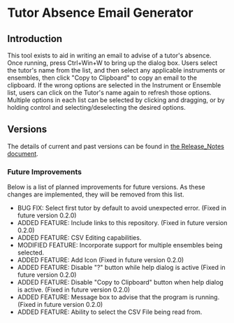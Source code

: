 # Tutor Absence Email Generator

## Introduction
This tool exists to aid in writing an email to advise of a tutor's absence.
Once running, press Ctrl+Win+W to bring up the dialog box.
Users select the tutor's name from the list, and then select any applicable instruments or ensembles, then click "Copy to Clipboard" to copy an email to the clipboard.
If the wrong options are selected in the Instrument or Ensemble list, users can click on the Tutor's name again to refresh those options.
Multiple options in each list can be selected by clicking and dragging, or by holding control and selecting/deselecting the desired options.

## Versions

The details of current and past versions can be found in [the Release_Notes document](https://github.com/CardijnLevi/TutorAbsence/blob/94571b97efc892131bc1e91f79c74a9335771aca/Release_Notes.md).

### Future Improvements

Below is a list of planned improvements for future versions. As these changes are implemented, they will be removed from this list.

- BUG FIX: Select first tutor by default to avoid unexpected error. (Fixed in future version 0.2.0)
- ADDED FEATURE: Include links to this repository. (Fixed in future version 0.2.0)
- ADDED FEATURE: CSV Editing capabilities.
- MODIFIED FEATURE: Incorporate support for multiple ensembles being selected.
- ADDED FEATURE: Add Icon (Fixed in future version 0.2.0)
- ADDED FEATURE: Disable "?" button while help dialog is active (Fixed in future version 0.2.0)
- ADDED FEATURE: Disable "Copy to Clipboard" button when help dialog is active. (Fixed in future version 0.2.0)
- ADDED FEATURE: Message box to advise that the program is running. (Fixed in future version 0.2.0)
- ADDED FEATURE: Ability to select the CSV File being read from.
